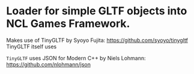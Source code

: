 # Loader for simple GLTF objects into NCL Games Framework.

Makes use of TinyGLTF by Syoyo Fujita: https://github.com/syoyo/tinygltf
TinyGLTF itself uses 

`TinyGLTF` uses JSON for Modern C++ by Niels Lohmann: https://github.com/nlohmann/json
